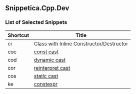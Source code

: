 ## Snippetica.Cpp.Dev

### List of Selected Snippets

Shortcut | Title
-------- | -----
ci|[Class with Inline Constructor/Destructor](ClassWithInlineConstructorDestructor.snippet)
coc|[const cast](ConstCast.snippet)
cod|[dynamic cast](DynamicCast.snippet)
cor|[reinterpret cast](ReinterpretCast.snippet)
cos|[static cast](StaticCast.snippet)
ke|[constexpr](ConstExpr.snippet)
